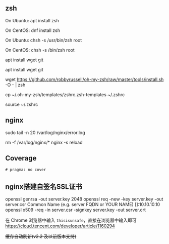## zsh

On Ubuntu:
apt install zsh

On CentOS:
dnf install zsh

On Ubuntu:
chsh -s /usr/bin/zsh root

On CentOS:
chsh -s /bin/zsh root

apt install wget git

apt install wget git

wget https://github.com/robbyrussell/oh-my-zsh/raw/master/tools/install.sh -O - | zsh

cp ~/.oh-my-zsh/templates/zshrc.zsh-templates ~/.zshrc

source ~/.zshrc

## nginx

sudo tail -n 20 /var/log/nginx/error.log

<!-- nginx docker log-->
rm -f /var/log/nginx/*
nginx -s reload

## Coverage

`# pragma: no cover`

## nginx搭建自签名SSL证书

openssl genrsa -out server.key 2048
openssl req -new -key server.key -out server.csr
Common Name (e.g. server FQDN or YOUR NAME) []:10.10.10.10
openssl x509 -req -in server.csr -signkey server.key -out server.crt

在 Chrome 浏览器中输入 `thisisunsafe`，直接在浏览器中输入即可
https://cloud.tencent.com/developer/article/1160294

~~缓存自动刷新(v2.2 及以前版本支持)~~
